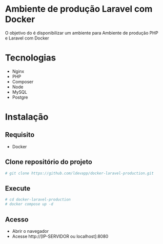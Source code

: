 # Ambiente de produção Laravel com Docker

O objetivo do é disponibilizar um ambiente para Ambiente de produção PHP e Laravel com Docker

# Tecnologias
- Nginx
- PHP
- Composer
- Node
- MySQL
- Postgre

# Instalação

## Requisito
- Docker

## Clone repositório do projeto
```bash
# git clone https://github.com/ldevapp/docker-laravel-production.git
```

## Execute 
```bash
# cd docker-laravel-production
# docker compose up -d
```

## Acesso
- Abrir o navegador
- Acesse http://[IP-SERVIDOR ou localhost]:8080
